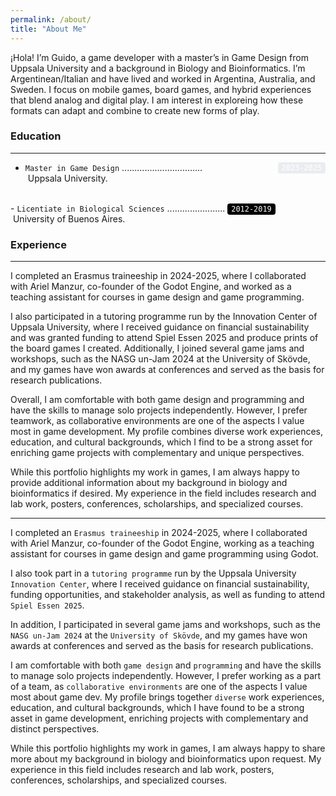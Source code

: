 ```yaml
---
permalink: /about/
title: "About Me"
---
```


¡Hola! I’m Guido, a game developer with a master’s in Game Design from Uppsala University and a background in Biology and Bioinformatics. I’m Argentinean/Italian and have lived and worked in Argentina, Australia, and Sweden. I focus on mobile games, board games, and hybrid experiences that blend analog and digital play. I am interest in exploreing how these formats can adapt and combine to create new forms of play.

### Education
---
- `Master in Game Design`       ................................       <code style="float: right; background:#eaecef; color:white; padding:2px 6px; border-radius:4px;">2023-2025</code><br>
&nbsp;Uppsala University.
<br>
- <code>Licentiate in Biological Sciences</code> ....................... <code align="right" style="background:black; color:white; padding:2px 6px; border-radius:4px;">2012-2019</code><br>
&nbsp;University of Buenos Aires.

### Experience
---
I completed an Erasmus traineeship in 2024-2025, where I collaborated with Ariel Manzur, co-founder of the Godot Engine, and worked as a teaching assistant for courses in game design and game programming.

I also participated in a tutoring programme run by the Innovation Center of Uppsala University, where I received guidance on financial sustainability and was granted funding to attend Spiel Essen 2025 and produce prints of the board games I created. Additionally, I joined several game jams and workshops, such as the NASG un-Jam 2024 at the University of Skövde, and my games have won awards at conferences and served as the basis for research publications.

Overall, I am comfortable with both game design and programming and have the skills to manage solo projects independently. However, I prefer teamwork, as collaborative environments are one of the aspects I value most in game development. My profile combines diverse work experiences, education, and cultural backgrounds, which I find to be a strong asset for enriching game projects with complementary and unique perspectives.

While this portfolio highlights my work in games, I am always happy to provide additional information about my background in biology and bioinformatics if desired. My experience in the field includes research and lab work, posters, conferences, scholarships, and specialized courses.

---

I completed an `Erasmus traineeship` in 2024-2025, where I collaborated with Ariel Manzur, co-founder of the Godot Engine, working as a teaching assistant for courses in game design and game programming using Godot.

I also took part in a `tutoring programme` run by the Uppsala University `Innovation Center`, where I received guidance on financial sustainability, funding opportunities, and stakeholder analysis, as well as funding to attend `Spiel Essen 2025`.

In addition, I participated in several game jams and workshops, such as the `NASG un-Jam 2024` at the `University of Skövde`, and my games have won awards at conferences and served as the basis for research publications.


I am comfortable with both `game design` and `programming` and have the skills to manage solo projects independently. However, I prefer working as a part of a team, as `collaborative environments` are one of the aspects I value most about game dev. My profile brings together `diverse` work experiences, education, and cultural backgrounds, which I have found to be a strong asset in game development, enriching projects with complementary and distinct perspectives.

While this portfolio highlights my work in games, I am always happy to share more about my background in biology and bioinformatics upon request. My experience in this field includes research and lab work, posters, conferences, scholarships, and specialized courses.


